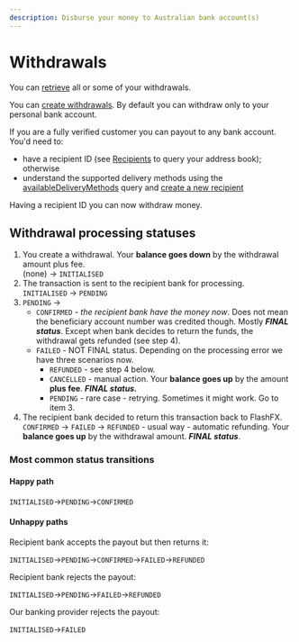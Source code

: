 ```yaml
---
description: Disburse your money to Australian bank account(s)
---
```


# Withdrawals

You can [retrieve](query-withdrawals.md) all or some of your withdrawals.

You can [create withdrawals](withdraw-funds.md). By default you can withdraw only to your personal bank account.

If you are a fully verified customer you can payout to any bank account. You'd need to:

* have a recipient ID (see [Recipients](../recipients/) to query your address book); otherwise
* understand the supported delivery methods using the [availableDeliveryMethods](../recipients/required-fields.md) query and [create a new recipient](../recipients/#create-a-recipient)

Having a recipient ID you can now withdraw money.

## Withdrawal processing statuses

1. You create a withdrawal. Your **balance goes down** by the withdrawal amount plus fee.\
   (none) → `INITIALISED`
2. The transaction is sent to the recipient bank for processing.\
   `INITIALISED` → `PENDING`
3. `PENDING` →
   * `CONFIRMED` - _the recipient bank have the money now_. Does not mean the beneficiary account number was credited though. Mostly _**FINAL status**_. Except when bank decides to return the funds, the withdrawal gets refunded (see step 4).
   * `FAILED` - NOT FINAL status. Depending on the processing error we have three scenarios now.
     * `REFUNDED` - see step 4 below.
     * `CANCELLED` - manual action. Your **balance goes up** by the amount **plus fee**. _**FINAL status.**_
     * `PENDING` - rare case - retrying. Sometimes it might work. Go to item 3.
4. The recipient bank decided to return this transaction back to FlashFX.\
   `CONFIRMED` → `FAILED` → `REFUNDED` - usual way - automatic refunding. Your **balance goes up** by the withdrawal amount. _**FINAL status**_.

### Most common status transitions

#### Happy path

`INITIALISED`→`PENDING`→`CONFIRMED`

#### Unhappy paths

Recipient bank accepts the payout but then returns it:

`INITIALISED`→`PENDING`→`CONFIRMED`→`FAILED`→`REFUNDED`

Recipient bank rejects the payout:

`INITIALISED`→`PENDING`→`FAILED`→`REFUNDED`

Our banking provider rejects the payout:

`INITIALISED`→`FAILED`
